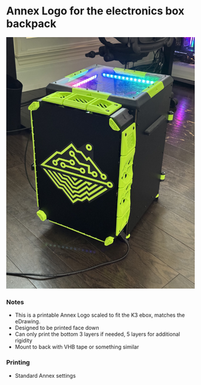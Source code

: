 **Annex Logo for the electronics box backpack**
============
![image](./Images/Back_View.jpg)

### Notes
- This is a printable Annex Logo scaled to fit the K3 ebox, matches the eDrawing.
- Designed to be printed face down
- Can only print the bottom 3 layers if needed, 5 layers for additional rigidity
- Mount to back with VHB tape or something similar
### Printing
- Standard Annex settings